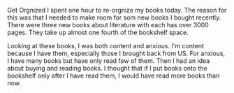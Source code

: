 Get Orgnized
I spent one hour to re-orgnize my books today. The reason for this was that I needed to make room for som new books I bought recently. There were three new books about literature with each has over 3000 pages. They take up almost one fourth of the bookshelf space.

Looking at these books, I was both content and anxious. I'm content because I have them, especially those I brought back from US. For anxious, I have many books but have only read few of them. Then I had an idea about buying and reading books. I thought that if I put books onto the bookshelf only after I have read them, I would have read more books than now.